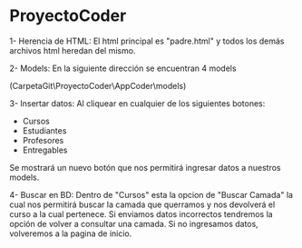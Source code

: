 # ProyectoCoder

1- Herencia de HTML: El html principal es "padre.html" y todos los demás archivos html heredan del mismo.

2- Models: En la siguiente dirección se encuentran 4 models

(CarpetaGit\ProyectoCoder\AppCoder\models)

3- Insertar datos: Al cliquear en cualquier de los siguientes botones:

- Cursos
- Estudiantes
- Profesores
- Entregables

Se mostrará un nuevo botón que nos permitirá ingresar datos a nuestros models.

4- Buscar en BD: Dentro de "Cursos" esta la opcion de "Buscar Camada" la cual nos permitirá buscar la camada que querramos y nos devolverá el curso a la cual pertenece. Si enviamos datos incorrectos tendremos la opción de volver a consultar una camada. Si no ingresamos datos, volveremos a la pagina de inicio.

